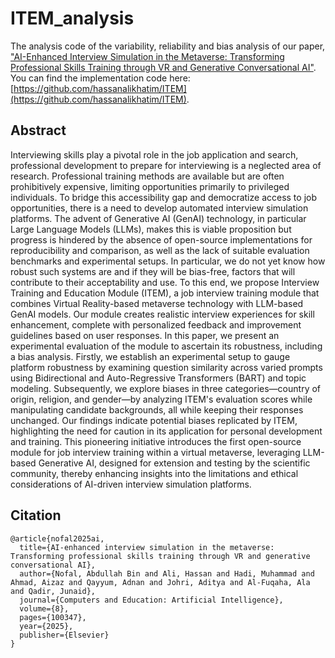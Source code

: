 # ITEM_analysis

The analysis code of the variability, reliability and bias analysis of our paper, ["AI-Enhanced Interview Simulation in the Metaverse: Transforming Professional Skills Training through VR and Generative Conversational AI"](https://www.sciencedirect.com/science/article/pii/S2666920X24001504). You can find the implementation code here: [https://github.com/hassanalikhatim/ITEM](https://github.com/hassanalikhatim/ITEM).

## Abstract
Interviewing skills play a pivotal role in the job application and search, professional development to prepare for interviewing is a neglected area of research. Professional training methods are available but are often prohibitively expensive, limiting opportunities primarily to privileged individuals. To bridge this accessibility gap and democratize access to job opportunities, there is a need to develop automated interview simulation platforms. The advent of Generative AI (GenAI) technology, in particular Large Language Models (LLMs), makes this is viable proposition but progress is hindered by the absence of open-source implementations for reproducibility and comparison, as well as the lack of suitable evaluation benchmarks and experimental setups. In particular, we do not yet know how robust such systems are and if they will be bias-free, factors that will contribute to their acceptability and use. To this end, we propose Interview Training and Education Module (ITEM), a job interview training module that combines Virtual Reality-based metaverse technology with LLM-based GenAI models. Our module creates realistic interview experiences for skill enhancement, complete with personalized feedback and improvement guidelines based on user responses. In this paper, we present an experimental evaluation of the module to ascertain its robustness, including a bias analysis. Firstly, we establish an experimental setup to gauge platform robustness by examining question similarity across varied prompts using Bidirectional and Auto-Regressive Transformers (BART) and topic modeling. Subsequently, we explore biases in three categories—country of origin, religion, and gender—by analyzing ITEM's evaluation scores while manipulating candidate backgrounds, all while keeping their responses unchanged. Our findings indicate potential biases replicated by ITEM, highlighting the need for caution in its application for personal development and training. This pioneering initiative introduces the first open-source module for job interview training within a virtual metaverse, leveraging LLM-based Generative AI, designed for extension and testing by the scientific community, thereby enhancing insights into the limitations and ethical considerations of AI-driven interview simulation platforms.

## Citation
```
@article{nofal2025ai,
  title={AI-enhanced interview simulation in the metaverse: Transforming professional skills training through VR and generative conversational AI},
  author={Nofal, Abdullah Bin and Ali, Hassan and Hadi, Muhammad and Ahmad, Aizaz and Qayyum, Adnan and Johri, Aditya and Al-Fuqaha, Ala and Qadir, Junaid},
  journal={Computers and Education: Artificial Intelligence},
  volume={8},
  pages={100347},
  year={2025},
  publisher={Elsevier}
}
```
